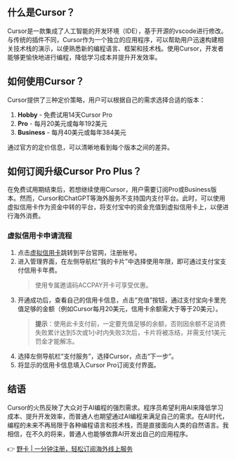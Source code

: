 ## 什么是Cursor？

Cursor是一款集成了人工智能的开发环境（IDE），基于开源的vscode进行修改。与传统的插件不同，Cursor作为一个独立的应用程序，可以帮助用户迅速构建相关技术栈的演示，以便熟悉新的编程语言、框架和技术栈。使用Cursor，开发者能够更愉快地进行编程，降低学习成本并提升开发效率。

## 如何使用Cursor？

Cursor提供了三种定价策略，用户可以根据自己的需求选择合适的版本：

1. **Hobby** - 免费试用14天Cursor Pro
2. **Pro** - 每月20美元或每年192美元
3. **Business** - 每月40美元或每年384美元

通过官方的定价信息，可以清晰地看到每个版本之间的差异。

## 如何订阅升级Cursor Pro Plus？

在免费试用期结束后，若想继续使用Cursor，用户需要订阅Pro或Business版本。然而，Cursor和ChatGPT等海外服务不支持国内支付平台。此时，可以使用虚拟信用卡作为资金中转的平台，将支付宝中的资金充值到虚拟信用卡上，以便进行海外消费。

### 虚拟信用卡申请流程

1. 点击[虚拟信用卡](https://bit.ly/bewildcard)跳转到平台官网，注册账号。
2. 进入管理界面，在左侧导航栏“我的卡片”中选择使用年限，即可通过支付宝支付信用卡年费。
   > 使用专属邀请码ACCPAY开卡可享受优惠。
3. 开通成功后，查看自己的信用卡信息，点击“充值”按钮，通过支付宝向卡里充值足够的金额（例如Cursor每月20美元，信用卡余额需大于等于20美元）。
   > **提示**：使用此卡支付前，一定要充值足够的余额，否则因余额不足消费失败累计达到5次或1小时内失败3次后，卡片将被冻结，并需支付1美元罚金才能解冻。
4. 选择左侧导航栏“支付服务”，选择Cursor，点击“下一步”。
5. 将显示的信用卡信息填入Cursor Pro订阅支付界面。

## 结语

Cursor的火热反映了大众对于AI编程的强烈需求。程序员希望利用AI来降低学习成本、提升开发效率，而普通人也期望通过AI编程来满足自己的需求。在AI时代，编程的未来不再局限于各种编程语言和技术栈，而是直接面向人类的自然语言。我相信，在不久的将来，普通人也能够依靠AI开发出自己的应用程序。

👉 [野卡 | 一分钟注册，轻松订阅海外线上服务](https://bit.ly/bewildcard)